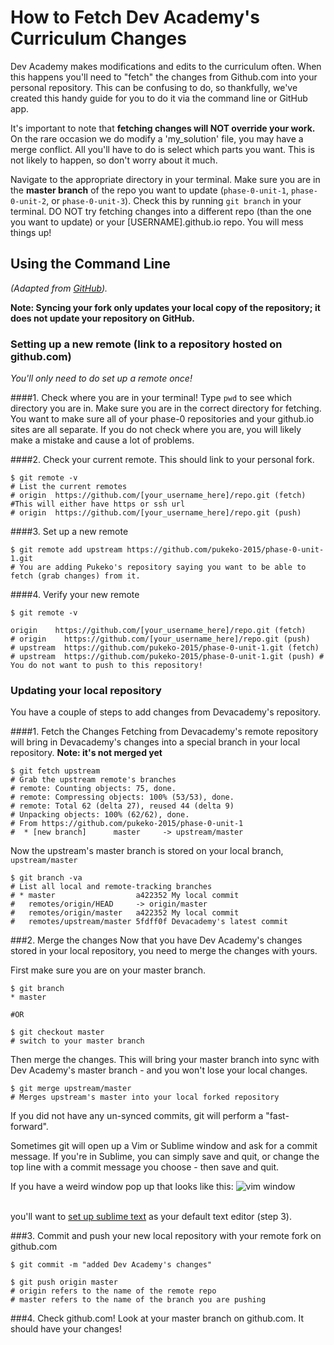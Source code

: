 # How to Fetch Dev Academy's Curriculum Changes 

Dev Academy makes modifications and edits to the curriculum often. When this happens you'll need to "fetch" the changes from Github.com into your personal repository. This can be confusing to do, so thankfully, we've created this handy guide for you to do it via the command line or GitHub app.

It's important to note that **fetching changes will NOT override your work.** On the rare occasion we do modify a 'my_solution' file, you may have a merge conflict. All you'll have to do is select which parts you want. This is not likely to happen, so don't worry about it much. 

Navigate to the appropriate directory in your terminal. Make sure you are in the **master branch** of the repo you want to update (`phase-0-unit-1`, `phase-0-unit-2`, or `phase-0-unit-3`). Check this by running `git branch` in your terminal. DO NOT try fetching changes into a different repo (than the one you want to update) or your [USERNAME].github.io repo. You will mess things up!


## Using the Command Line 
*(Adapted from [GitHub](https://help.github.com/articles/syncing-a-fork)).*

**Note: Syncing your fork only updates your local copy of the repository; it does not update your repository on GitHub.**

### Setting up a new remote (link to a repository hosted on github.com)
*You'll only need to do set up a remote once!*

####1. Check where you are in your terminal!
Type `pwd` to see which directory you are in. Make sure you are in the correct directory for fetching. You want to make sure all of your phase-0 repositories and your github.io sites are all separate. If you do not check where you are, you will likely make a mistake and cause a lot of problems. 

####2. Check your current remote. This should link to your personal fork. 

```shell
$ git remote -v
# List the current remotes
# origin  https://github.com/[your_username_here]/repo.git (fetch)  #This will either have https or ssh url
# origin  https://github.com/[your_username_here]/repo.git (push)

```

####3. Set up a new remote

```shell
$ git remote add upstream https://github.com/pukeko-2015/phase-0-unit-1.git 
# You are adding Pukeko's repository saying you want to be able to fetch (grab changes) from it.

```

####4. Verify your new remote

```shell
$ git remote -v

origin    https://github.com/[your_username_here]/repo.git (fetch)
# origin    https://github.com/[your_username_here]/repo.git (push)
# upstream  https://github.com/pukeko-2015/phase-0-unit-1.git (fetch)
# upstream  https://github.com/pukeko-2015/phase-0-unit-1.git (push) # You do not want to push to this repository!
```

### Updating your local repository
You have a couple of steps to add changes from Devacademy's repository. 

####1. Fetch the Changes
Fetching from Devacademy's remote repository will bring in Devacademy's changes into a special branch in your local repository. **Note: it's not merged yet**

```shell
$ git fetch upstream
# Grab the upstream remote's branches
# remote: Counting objects: 75, done.
# remote: Compressing objects: 100% (53/53), done.
# remote: Total 62 (delta 27), reused 44 (delta 9)
# Unpacking objects: 100% (62/62), done.
# From https://github.com/pukeko-2015/phase-0-unit-1
#  * [new branch]      master     -> upstream/master

```

Now the upstream's master branch is stored on your local branch, `upstream/master`

```shell
$ git branch -va
# List all local and remote-tracking branches
# * master                  a422352 My local commit
#   remotes/origin/HEAD     -> origin/master
#   remotes/origin/master   a422352 My local commit
#   remotes/upstream/master 5fdff0f Devacademy's latest commit

```

###2. Merge the changes
Now that you have Dev Academy's changes stored in your local repository, you need to merge the changes with yours. 

First make sure you are on your master branch. 

```shell
$ git branch
* master

#OR

$ git checkout master
# switch to your master branch
```

Then merge the changes. This will bring your master branch into sync with Dev Academy's master branch - and you won't lose your local changes. 

```shell
$ git merge upstream/master
# Merges upstream's master into your local forked repository
```

If you did not have any un-synced commits, git will perform a "fast-forward". 

Sometimes git will open up a Vim or Sublime window and ask for a commit message. If you're in Sublime, you can simply save and quit, or change the top line with a commit message you choose - then save and quit. 

If you have a weird window pop up that looks like this: ![vim window](imgs/vim-window.png)

<br>you'll want to [set up sublime text](text-editor-setup.md) as your default text editor (step 3). 

###3. Commit and push your new local repository with your remote fork on github.com

```shell
$ git commit -m "added Dev Academy's changes"

$ git push origin master
# origin refers to the name of the remote repo
# master refers to the name of the branch you are pushing

```

###4. Check github.com!
Look at your master branch on github.com. It should have your changes!
